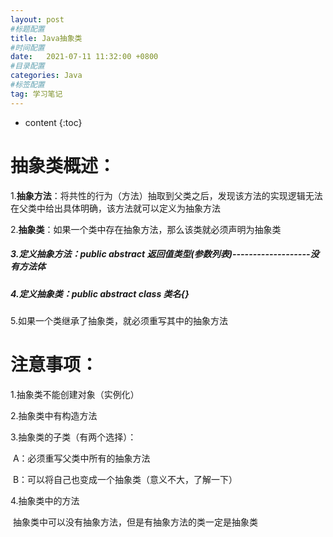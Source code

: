```yaml
---
layout: post
#标题配置
title: Java抽象类
#时间配置
date:   2021-07-11 11:32:00 +0800
#目录配置
categories: Java
#标签配置
tag: 学习笔记
---
```


* content
{:toc}



# 抽象类概述：

1.**抽象方法**：将共性的行为（方法）抽取到父类之后，发现该方法的实现逻辑无法在父类中给出具体明确，该方法就可以定义为抽象方法

2.**抽象类**：如果一个类中存在抽象方法，那么该类就必须声明为抽象类

##### 3.**定义抽象方法**：public abstract 返回值类型(参数列表)-------------------没有方法体

##### 4.**定义抽象类**：public abstract class 类名{}

5.如果一个类继承了抽象类，就必须重写其中的抽象方法

# 注意事项：

1.抽象类不能创建对象（实例化）

2.抽象类中有构造方法

3.抽象类的子类（有两个选择）：

​			A：必须重写父类中所有的抽象方法

​		   B：可以将自己也变成一个抽象类（意义不大，了解一下）

4.抽象类中的方法

​			抽象类中可以没有抽象方法，但是有抽象方法的类一定是抽象类